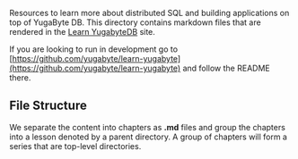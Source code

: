 Resources to learn more about distributed SQL and building applications on top of YugaByte DB. This directory contains markdown files that are rendered in the [Learn YugabyteDB](https://learn.yugabyte.com) site.

If you are looking to run in development go to [https://github.com/yugabyte/learn-yugabyte](https://github.com/yugabyte/learn-yugabyte) and follow the README there.

## File Structure
We separate the content into chapters as **.md** files and group the chapters into a lesson denoted by a parent directory. A group of chapters will form a series that are top-level directories.
